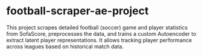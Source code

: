 # football-scraper-ae-project
This project scrapes detailed football (soccer) game and player statistics from SofaScore, preprocesses the data, and trains a custom Autoencoder to extract latent player representations.   It allows tracking player performance across leagues based on historical match data.
